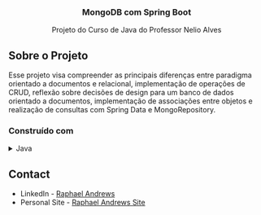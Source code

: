 <div align="center">

  <h3 align="center">MongoDB com Spring Boot</h3>

  <p align="center">
    Projeto do Curso de Java do Professor Nelio Alves
</div>

## Sobre o Projeto

Esse projeto visa compreender as principais diferenças entre paradigma orientado a documentos e relacional, implementação de operações de CRUD, 
reflexão sobre decisões de design para um banco de dados orientado a documentos, implementação de associações entre objetos e realização de consultas 
com Spring Data e MongoRepository.


### Construído com

<details>
 <summary>Java</summary>
  <Ul>
    <li>MongoDB</li>
    <li>SpringoBoot</li>
  </Ul>
 </details>

## Contact

- LinkedIn - [Raphael Andrews](https://www.linkedin.com/in/raphael-andrews/)
- Personal Site - [Raphael Andrews Site](https://raphaelandrews.github.io/andrews)
